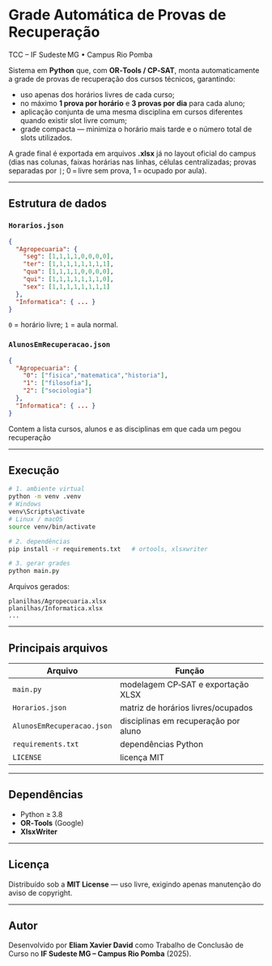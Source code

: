 # Grade Automática de Provas de Recuperação  
TCC – IF Sudeste MG • Campus Rio Pomba

Sistema em **Python** que, com **OR‑Tools / CP‑SAT**, monta automaticamente a
grade de provas de recuperação dos cursos técnicos, garantindo:

* uso apenas dos horários livres de cada curso;  
* no máximo **1 prova por horário** e **3 provas por dia** para cada aluno;  
* aplicação conjunta de uma mesma disciplina em cursos diferentes quando
  existir slot livre comum;  
* grade compacta — minimiza o horário mais tarde e o número total de slots
  utilizados.

A grade final é exportada em arquivos **.xlsx** já no layout oficial do campus
(dias nas colunas, faixas horárias nas linhas, células centralizadas; provas
separadas por `|`; 0 = livre sem prova, 1 = ocupado por aula).

---

## Estrutura de dados

### `Horarios.json`
```json
{
  "Agropecuaria": {
    "seg": [1,1,1,1,0,0,0,0],
    "ter": [1,1,1,1,1,1,1,1],
    "qua": [1,1,1,1,0,0,0,0],
    "qui": [1,1,1,1,1,1,1,0],
    "sex": [1,1,1,1,1,1,1,1]
  },
  "Informatica": { ... }
}
```
`0` = horário livre; `1` = aula normal.

### `AlunosEmRecuperacao.json`
```json
{
  "Agropecuaria": { 
    "0": ["fisica","matematica","historia"],
    "1": ["filosofia"], 
    "2": ["sociologia"]
  },
  "Informatica": { ... }
}
```
Contem a lista cursos, alunos e as disciplinas em que cada um pegou recuperação

---

## Execução

```bash
# 1. ambiente virtual
python -m venv .venv
# Windows
venv\Scripts\activate
# Linux / macOS
source venv/bin/activate

# 2. dependências
pip install -r requirements.txt   # ortools, xlsxwriter

# 3. gerar grades
python main.py
```

Arquivos gerados:

```text
planilhas/Agropecuaria.xlsx
planilhas/Informatica.xlsx
...
```

---

## Principais arquivos

| Arquivo                     | Função                                            |
|-----------------------------|---------------------------------------------------|
| `main.py`                  | modelagem CP‑SAT e exportação XLSX                |
| `Horarios.json`            | matriz de horários livres/ocupados                |
| `AlunosEmRecuperacao.json` | disciplinas em recuperação por aluno              |
| `requirements.txt`         | dependências Python                               |
| `LICENSE`                  | licença MIT                                       |

---

## Dependências

* Python ≥ 3.8  
* **OR‑Tools** (Google)  
* **XlsxWriter**

---

## Licença

Distribuído sob a **MIT License** — uso livre, exigindo apenas manutenção do
aviso de copyright.

---

## Autor

Desenvolvido por **Eliam Xavier David** como Trabalho de Conclusão de Curso no **IF Sudeste MG – Campus Rio Pomba** (2025).

